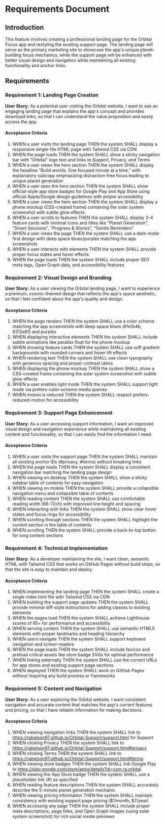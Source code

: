 # Requirements Document

## Introduction

This feature involves creating a professional landing page for the Orbital Focus app and restyling the existing support page. The landing page will serve as the primary marketing site to showcase the app's unique planet-building focus mechanics, while the support page will be enhanced with better visual design and navigation while maintaining all existing functionality and anchor links.

## Requirements

### Requirement 1: Landing Page Creation

**User Story:** As a potential user visiting the Orbital website, I want to see an engaging landing page that explains the app's concept and provides download links, so that I can understand the value proposition and easily access the app.

#### Acceptance Criteria

1. WHEN a user visits the landing page THEN the system SHALL display a responsive single-file HTML page with Tailwind CSS via CDN
2. WHEN the page loads THEN the system SHALL show a sticky navigation bar with "Orbital" logo text and links to Support, Privacy, and Terms
3. WHEN a user views the hero section THEN the system SHALL display the headline "Build worlds. One focused minute at a time." with explanatory subcopy emphasizing distraction-free focus leading to unique planet generation
4. WHEN a user sees the hero section THEN the system SHALL show official-style app store badges for Google Play and App Store using official Apple/Google design guidelines with proper accessibility
5. WHEN a user views the hero section THEN the system SHALL display a phone mockup (CSS-created frame) containing the solar system screenshot with subtle glow effects
6. WHEN a user scrolls to features THEN the system SHALL display 3-4 feature cards with minimal icons and titles like "Planet Generation", "Smart Sessions", "Progress & Stories", "Gentle Reminders"
6. WHEN a user views the page THEN the system SHALL use a dark-mode first design with deep space blues/purples matching the app screenshots
7. WHEN a user interacts with elements THEN the system SHALL provide proper focus states and hover effects
8. WHEN the page loads THEN the system SHALL include proper SEO meta tags, Open Graph data, and accessibility features

### Requirement 2: Visual Design and Branding

**User Story:** As a user viewing the Orbital landing page, I want to experience a premium, cosmic-themed design that reflects the app's space aesthetic, so that I feel confident about the app's quality and design.

#### Acceptance Criteria

1. WHEN the page renders THEN the system SHALL use a color scheme matching the app screenshots with deep space blues (#1e1b4b, #312e81) and purples
2. WHEN displaying interactive elements THEN the system SHALL include subtle animations like parallax float for the phone mockup
3. WHEN showing feature cards THEN the system SHALL use soft gradient backgrounds with rounded corners and hover lift effects
4. WHEN rendering text THEN the system SHALL use clean typography with generous spacing and proper contrast ratios
5. WHEN displaying the phone mockup THEN the system SHALL show a CSS-created frame containing the solar system screenshot with subtle glow effects
6. WHEN a user enables light mode THEN the system SHALL support light mode via prefers-color-scheme media queries
7. WHEN motion is reduced THEN the system SHALL respect prefers-reduced-motion for accessibility

### Requirement 3: Support Page Enhancement

**User Story:** As a user accessing support information, I want an improved visual design and navigation experience while maintaining all existing content and functionality, so that I can easily find the information I need.

#### Acceptance Criteria

1. WHEN a user visits the support page THEN the system SHALL maintain all existing anchor IDs (#privacy, #terms) without breaking links
2. WHEN the page loads THEN the system SHALL display a consistent navigation bar matching the landing page design
3. WHEN viewing on desktop THEN the system SHALL show a sticky sidebar table of contents for easy navigation
4. WHEN viewing on mobile THEN the system SHALL provide a collapsible navigation menu and collapsible table of contents
5. WHEN reading content THEN the system SHALL use comfortable reading width (66-72ch) with improved line height and spacing
6. WHEN interacting with links THEN the system SHALL show clear hover states and focus rings for accessibility
7. WHEN scrolling through sections THEN the system SHALL highlight the current section in the table of contents
8. WHEN scrolling THEN the system SHALL provide a back-to-top button for long content sections

### Requirement 4: Technical Implementation

**User Story:** As a developer maintaining the site, I want clean, semantic HTML with Tailwind CSS that works on GitHub Pages without build steps, so that the site is easy to maintain and deploy.

#### Acceptance Criteria

1. WHEN implementing the landing page THEN the system SHALL create a single index.html file with Tailwind CSS via CDN
2. WHEN building the support page updates THEN the system SHALL provide minimal diff-style instructions for adding classes to existing elements
3. WHEN the pages load THEN the system SHALL achieve Lighthouse scores of 95+ for performance and accessibility
4. WHEN serving content THEN the system SHALL use semantic HTML5 elements with proper landmarks and heading hierarchy
5. WHEN users navigate THEN the system SHALL support keyboard navigation and screen readers
6. WHEN the page loads THEN the system SHALL include favicon and preload critical assets like store badge SVGs for optimal performance
7. WHEN linking externally THEN the system SHALL use the correct URLs for app stores and existing support page sections
8. WHEN deployed THEN the system SHALL work on GitHub Pages without requiring any build process or frameworks

### Requirement 5: Content and Navigation

**User Story:** As a user exploring the Orbital website, I want consistent navigation and accurate content that matches the app's current features and pricing, so that I have reliable information for making decisions.

#### Acceptance Criteria

1. WHEN viewing navigation links THEN the system SHALL link to https://rabelson97.github.io/Orbital-Support/support.html for Support
2. WHEN clicking Privacy THEN the system SHALL link to https://rabelson97.github.io/Orbital-Support/support.html#privacy
3. WHEN clicking Terms THEN the system SHALL link to https://rabelson97.github.io/Orbital-Support/support.html#terms
4. WHEN viewing store badges THEN the system SHALL link Google Play to https://play.google.com/store/apps/details?id=com.ra.orbital
5. WHEN viewing the App Store badge THEN the system SHALL use a placeholder link (#) as specified
6. WHEN reading feature descriptions THEN the system SHALL accurately describe the 5-minute planet generation mechanic
7. WHEN viewing pricing information THEN the system SHALL maintain consistency with existing support page pricing ($1/month, $7/year)
8. WHEN accessing any page THEN the system SHALL include proper meta descriptions, page titles, and Open Graph images (using solar system screenshot) for rich social media previews